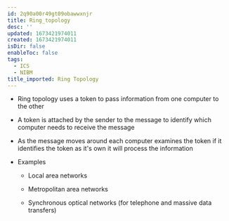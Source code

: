 ```yaml
---
id: 2q90a00r49gt09obawwxnjr
title: Ring_topology
desc: ''
updated: 1673421974011
created: 1673421974011
isDir: false
enableToc: false
tags:
  - ICS
  - NIBM
title_imported: Ring Topology
---
```



-   Ring topology uses a token to pass information from one computer to the other

-   A token is attached by the sender to the message to identify which computer needs to receive the message

-   As the message moves around each computer examines the token if it identifies the token as it's own it will process the information

-   Examples

    -   Local area networks

    -   Metropolitan area networks

    -   Synchronous optical networks (for telephone and massive data transfers)

